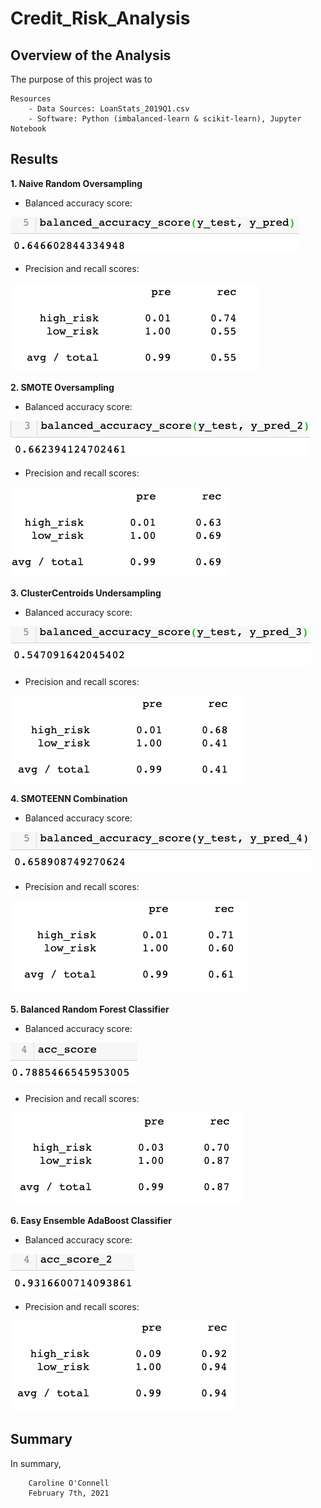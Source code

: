 # Credit_Risk_Analysis

## Overview of the Analysis

The purpose of this project was to 

    Resources
        - Data Sources: LoanStats_2019Q1.csv
        - Software: Python (imbalanced-learn & scikit-learn), Jupyter Notebook

## Results

**1. Naive Random Oversampling**

   - Balanced accuracy score:
    
   ![alt text](https://github.com/coconnell022/Credit_Risk_Analysis/blob/main/Images/Naive%20Random%20Oversampling_BAS.png?raw=true)

   - Precision and recall scores:
    
   ![alt text](https://github.com/coconnell022/Credit_Risk_Analysis/blob/main/Images/Naive%20Random%20Oversampling_ICR.png?raw=true)
    
**2. SMOTE Oversampling**

   - Balanced accuracy score:
    
   ![alt text](https://github.com/coconnell022/Credit_Risk_Analysis/blob/main/Images/SMOTE%20Oversampling_BAS.png?raw=true)

   - Precision and recall scores:
    
   ![alt text](https://github.com/coconnell022/Credit_Risk_Analysis/blob/main/Images/SMOTE%20Oversampling_ICR.png?raw=true)

**3. ClusterCentroids Undersampling**

   - Balanced accuracy score:
    
   ![alt text](https://github.com/coconnell022/Credit_Risk_Analysis/blob/main/Images/ClusterCentroids%20Undersampling_BAS.png?raw=true)

   - Precision and recall scores:
    
   ![alt text](https://github.com/coconnell022/Credit_Risk_Analysis/blob/main/Images/ClusterCentroids%20Undersampling_ICR.png?raw=true)

**4. SMOTEENN Combination**

   - Balanced accuracy score:
    
   ![alt text](https://github.com/coconnell022/Credit_Risk_Analysis/blob/main/Images/SMOTEENN%20Combination_BAS.png?raw=true)

   - Precision and recall scores:
    
   ![alt text](https://github.com/coconnell022/Credit_Risk_Analysis/blob/main/Images/SMOTEENN%20Combination_ICR.png?raw=true)

**5. Balanced Random Forest Classifier**

   - Balanced accuracy score:
    
   ![alt text](https://github.com/coconnell022/Credit_Risk_Analysis/blob/main/Images/Balanced%20Random%20Forest%20Classifier_BAS.png?raw=true)

   - Precision and recall scores:
    
   ![alt text](https://github.com/coconnell022/Credit_Risk_Analysis/blob/main/Images/Balanced%20Random%20Forest%20Classifier_ICR.png?raw=true)

**6. Easy Ensemble AdaBoost Classifier**

   - Balanced accuracy score:
    
   ![alt text](https://github.com/coconnell022/Credit_Risk_Analysis/blob/main/Images/Easy%20Ensemble%20AdaBoost%20Classifier_BAS.png?raw=true)

   - Precision and recall scores:
    
   ![alt text](https://github.com/coconnell022/Credit_Risk_Analysis/blob/main/Images/Easy%20Ensemble%20AdaBoost%20Classifier_ICR.png?raw=true)

## Summary

In summary, 


        Caroline O'Connell
        February 7th, 2021

